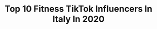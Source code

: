 ---
title: Top 10 Fitness TikTok Influencers In Italy In 2020
description: >-
  Find top fitness TikTok influencers in Italy in 2020. Most popular hashtags: #trend #duetto #italy #maturare.
platform: TikTok
profiles:
  - username: "brancato_angelo"
    fullname: >-
      Brancato_angelo
    location: "Italy"
    followers: 0
    engagement: 1153
    commentsToLikes: 0.169525
    id: ck9vemz60zqki0j786qk0iuta
    verified: false
    hashtags: "#segni, #mese, #crush, #beastfriends"
  - username: "alessandro_gri"
    fullname: >-
      Alex
    location: "Italy"
    followers: 5193
    engagement: 915
    commentsToLikes: 0.083879
    id: cka0x58065n780i78fr5trln7
    verified: false
    hashtags: "#statidanimo, #latindance, #dancechallenge, #italy"
  - username: "unoteeunoice"
    fullname: >-
      Alis Scarinci
    location: "Italy"
    followers: 72288
    engagement: 865
    commentsToLikes: 0.034815
    id: ck9f9csc368yt0j78vb4njeaq
    verified: false
    hashtags: "#dance, #disneychallenge, #scarymovie, #hannamontana"
  - username: "dragoneddyow"
    fullname: >-
      DragonEddy
    location: "Italy"
    followers: 4760
    engagement: 1033
    commentsToLikes: 0.046326
    id: cka0yn1gcbvux0i7827on5agz
    verified: false
    hashtags: "#codmemes, #tiktok, #tiktoktravel, #lavalemani"
  - username: "deborahfashionsport"
    fullname: >-
      Deborah Spinelli
    location: "Italy"
    followers: 2413
    engagement: 288
    commentsToLikes: 0.085827
    id: cka6e6xx2alj30i784l33iico
    verified: false
    hashtags: "#runninggirl, #atuttotrash, #abschallenge, #bigchallange"
  - username: "ursudenis.boxeacademy"
    fullname: >-
      UrsuDenisBoxeAcademy
    location: "Italy"
    followers: 65221
    engagement: 560
    commentsToLikes: 0.017594
    id: ck97ymd5705vw0j78to1z1ymh
    verified: false
    hashtags: "#fitnness, #follo, #italia, #colpi"
  - username: "federicocorvi"
    fullname: >-
      Federico
    location: "Italy"
    followers: 13994
    engagement: 597
    commentsToLikes: 0.021467
    id: ck9dx2ho7rjgu0j78qcy5v7p4
    verified: false
    hashtags: "#viralvideo, #newchallange, #funnyvideos, #trickshot"
  - username: "sonia_dedo"
    fullname: >-
      Sonia Dedo
    location: "Italy"
    followers: 23021
    engagement: 505
    commentsToLikes: 0.047547
    id: ck8w4fs458fik0j78day4fyol
    verified: false
    hashtags: "#duetto, #greenscreen, #maturare"
  - username: "francesca.pezzano"
    fullname: >-
      𝐅𝐑𝐀𝐍𝐂𝐄𝐒𝐂𝐀
    location: "Italy"
    followers: 33403
    engagement: 777
    commentsToLikes: 0.008425
    id: ck8vsi512doq90j78h4cdonym
    verified: false
    hashtags: "#holiday, #cocker, #healthy, #legs"
  - username: "miguelguarinifit"
    fullname: >-
      miguelguarini
    location: "Italy"
    followers: 3680
    engagement: 984
    commentsToLikes: 0.013500
    id: ck8w1pw282ow30j78nvsfo23u
    verified: false
    hashtags: "#lanostrasigla, #continuaacantare, #featureme, #scherzo"
---